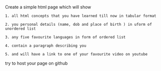 Create a simple html page which will show

	1. all html concepts that you have learned till now in tabular format

	2. you personal details (name, dob and place of birth ) in uform of unordered list

	3. any five favourite languages in form of ordered list

	4. contain a paragraph describing you

	5. and will have a link to one of your favourite video on youtube

try to host your page on github 